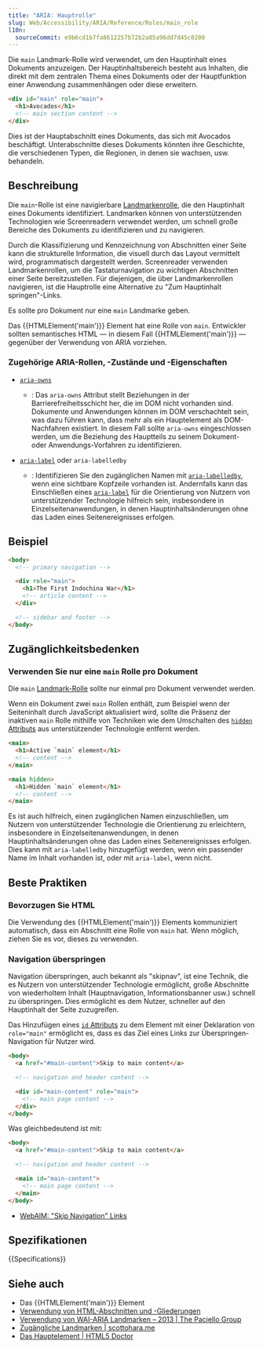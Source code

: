 ```yaml
---
title: "ARIA: Hauptrolle"
slug: Web/Accessibility/ARIA/Reference/Roles/main_role
l10n:
  sourceCommit: e9b6cd1b7fa8612257b72b2a85a96dd7d45c0200
---
```


Die `main` Landmark-Rolle wird verwendet, um den Hauptinhalt eines Dokuments anzuzeigen. Der Hauptinhaltsbereich besteht aus Inhalten, die direkt mit dem zentralen Thema eines Dokuments oder der Hauptfunktion einer Anwendung zusammenhängen oder diese erweitern.

```html
<div id="main" role="main">
  <h1>Avocados</h1>
  <!-- main section content -->
</div>
```

Dies ist der Hauptabschnitt eines Dokuments, das sich mit Avocados beschäftigt. Unterabschnitte dieses Dokuments könnten ihre Geschichte, die verschiedenen Typen, die Regionen, in denen sie wachsen, usw. behandeln.

## Beschreibung

Die `main`-Rolle ist eine navigierbare [Landmarkenrolle](/de/docs/Web/Accessibility/ARIA/Reference/Roles#3._landmark_roles), die den Hauptinhalt eines Dokuments identifiziert. Landmarken können von unterstützenden Technologien wie Screenreadern verwendet werden, um schnell große Bereiche des Dokuments zu identifizieren und zu navigieren.

Durch die Klassifizierung und Kennzeichnung von Abschnitten einer Seite kann die strukturelle Information, die visuell durch das Layout vermittelt wird, programmatisch dargestellt werden. Screenreader verwenden Landmarkenrollen, um die Tastaturnavigation zu wichtigen Abschnitten einer Seite bereitzustellen. Für diejenigen, die über Landmarkenrollen navigieren, ist die Hauptrolle eine Alternative zu "Zum Hauptinhalt springen"-Links.

Es sollte pro Dokument nur eine `main` Landmarke geben.

Das {{HTMLElement('main')}} Element hat eine Rolle von `main`. Entwickler sollten semantisches HTML — in diesem Fall {{HTMLElement('main')}} — gegenüber der Verwendung von ARIA vorziehen.

### Zugehörige ARIA-Rollen, -Zustände und -Eigenschaften

- [`aria-owns`](/de/docs/Web/Accessibility/ARIA/Reference/Attributes/aria-owns)

  - : Das `aria-owns` Attribut stellt Beziehungen in der Barrierefreiheitsschicht her, die im DOM nicht vorhanden sind. Dokumente und Anwendungen können im DOM verschachtelt sein, was dazu führen kann, dass mehr als ein Hauptelement als DOM-Nachfahren existiert. In diesem Fall sollte `aria-owns` eingeschlossen werden, um die Beziehung des Hauptteils zu seinem Dokument- oder Anwendungs-Vorfahren zu identifizieren.

- [`aria-label`](/de/docs/Web/Accessibility/ARIA/Reference/Attributes/aria-label) oder `aria-labelledby`

  - : Identifizieren Sie den zugänglichen Namen mit [`aria-labelledby`](/de/docs/Web/Accessibility/ARIA/Reference/Attributes/aria-labelledby), wenn eine sichtbare Kopfzeile vorhanden ist. Andernfalls kann das Einschließen eines [`aria-label`](/de/docs/Web/Accessibility/ARIA/Reference/Attributes/aria-label) für die Orientierung von Nutzern von unterstützender Technologie hilfreich sein, insbesondere in Einzelseitenanwendungen, in denen Hauptinhaltsänderungen ohne das Laden eines Seitenereignisses erfolgen.

## Beispiel

```html
<body>
  <!-- primary navigation -->

  <div role="main">
    <h1>The First Indochina War</h1>
    <!-- article content -->
  </div>

  <!-- sidebar and footer -->
</body>
```

## Zugänglichkeitsbedenken

### Verwenden Sie nur eine `main` Rolle pro Dokument

Die `main` [Landmark-Rolle](/de/docs/Web/Accessibility/ARIA/Reference/Roles#3._landmark_roles) sollte nur einmal pro Dokument verwendet werden.

Wenn ein Dokument zwei `main` Rollen enthält, zum Beispiel wenn der Seiteninhalt durch JavaScript aktualisiert wird, sollte die Präsenz der inaktiven `main` Rolle mithilfe von Techniken wie dem Umschalten des [`hidden` Attributs](/de/docs/Web/HTML/Reference/Global_attributes/hidden) aus unterstützender Technologie entfernt werden.

```html
<main>
  <h1>Active `main` element</h1>
  <!-- content -->
</main>

<main hidden>
  <h1>Hidden `main` element</h1>
  <!-- content -->
</main>
```

Es ist auch hilfreich, einen zugänglichen Namen einzuschließen, um Nutzern von unterstützender Technologie die Orientierung zu erleichtern, insbesondere in Einzelseitenanwendungen, in denen Hauptinhaltsänderungen ohne das Laden eines Seitenereignisses erfolgen. Dies kann mit `aria-labelledby` hinzugefügt werden, wenn ein passender Name im Inhalt vorhanden ist, oder mit `aria-label`, wenn nicht.

## Beste Praktiken

### Bevorzugen Sie HTML

Die Verwendung des {{HTMLElement('main')}} Elements kommuniziert automatisch, dass ein Abschnitt eine Rolle von `main` hat. Wenn möglich, ziehen Sie es vor, dieses zu verwenden.

### Navigation überspringen

Navigation überspringen, auch bekannt als "skipnav", ist eine Technik, die es Nutzern von unterstützender Technologie ermöglicht, große Abschnitte von wiederholtem Inhalt (Hauptnavigation, Informationsbanner usw.) schnell zu überspringen. Dies ermöglicht es dem Nutzer, schneller auf den Hauptinhalt der Seite zuzugreifen.

Das Hinzufügen eines [`id` Attributs](/de/docs/Web/HTML/Reference/Global_attributes/id) zu dem Element mit einer Deklaration von `role="main"` ermöglicht es, dass es das Ziel eines Links zur Überspringen-Navigation für Nutzer wird.

```html
<body>
  <a href="#main-content">Skip to main content</a>

  <!-- navigation and header content -->

  <div id="main-content" role="main">
    <!-- main page content -->
  </div>
</body>
```

Was gleichbedeutend ist mit:

```html
<body>
  <a href="#main-content">Skip to main content</a>

  <!-- navigation and header content -->

  <main id="main-content">
    <!-- main page content -->
  </main>
</body>
```

- [WebAIM: "Skip Navigation" Links](https://webaim.org/techniques/skipnav/)

## Spezifikationen

{{Specifications}}

## Siehe auch

- Das {{HTMLElement('main')}} Element
- [Verwendung von HTML-Abschnitten und -Gliederungen](/de/docs/Web/HTML/Reference/Elements/Heading_Elements)
- [Verwendung von WAI-ARIA Landmarken – 2013 | The Paciello Group](https://www.tpgi.com/using-wai-aria-landmarks-2013/)
- [Zugängliche Landmarken | scottohara.me](https://www.scottohara.me/blog/2018/03/03/landmarks.html)
- [Das Hauptelement | HTML5 Doctor](https://html5doctor.com/the-main-element/)
